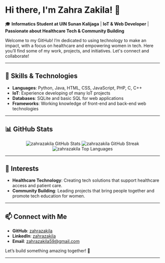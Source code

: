 # Hi there, I'm Zahra Zakila! 👋

🎓 **Informatics Student at UIN Sunan Kalijaga** | **IoT & Web Developer** | **Passionate about Healthcare Tech & Community Building**

Welcome to my GitHub! I’m dedicated to using technology to make an impact, with a focus on healthcare and empowering women in tech. Here you’ll find some of my work, projects, and initiatives. Let's connect and collaborate!

---

## 🔧 Skills & Technologies
- **Languages**: Python, Java, HTML, CSS, JavaScript, PHP, C, C++
- **IoT**: Experience developing of many IoT projects 
- **Databases**: SQLite and basic SQL for web applications
- **Frameworks**: Working knowledge of front-end and back-end web technologies

---

## 📊 GitHub Stats
<p align="center"> <img src="https://github-readme-stats.vercel.app/api?username=zahrazakila&show_icons=true&theme=radical" alt="zahrazakila GitHub Stats" /> <img src="https://github-readme-streak-stats.herokuapp.com/?user=zahrazakila&theme=radical" alt="zahrazakila GitHub Streak" /> <img src="https://github-readme-stats.vercel.app/api/top-langs/?username=zahrazakila&layout=compact&theme=radical" alt="zahrazakila Top Languages" /> </p>

---

## 🚀 Interests
- **Healthcare Technology**: Creating tech solutions that support healthcare access and patient care.
- **Community Building**: Leading projects that bring people together and promote tech education for women.

---

## 📫 Connect with Me
- **GitHub**: [zahrazakila](https://github.com/zahrazakila)
- **LinkedIn**: [zahrazakila](https://www.linkedin.com/in/zahrazakila/)
- **Email**: [zahrazakila59@gmail.com](zahrazakila59@gmail.com)

Let’s build something amazing together! 🚀

---
